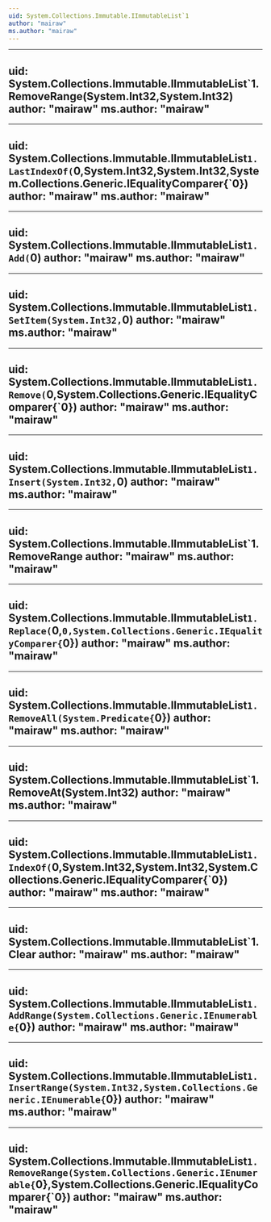 ```yaml
---
uid: System.Collections.Immutable.IImmutableList`1
author: "mairaw"
ms.author: "mairaw"
---
```


---
uid: System.Collections.Immutable.IImmutableList`1.RemoveRange(System.Int32,System.Int32)
author: "mairaw"
ms.author: "mairaw"
---

---
uid: System.Collections.Immutable.IImmutableList`1.LastIndexOf(`0,System.Int32,System.Int32,System.Collections.Generic.IEqualityComparer{`0})
author: "mairaw"
ms.author: "mairaw"
---

---
uid: System.Collections.Immutable.IImmutableList`1.Add(`0)
author: "mairaw"
ms.author: "mairaw"
---

---
uid: System.Collections.Immutable.IImmutableList`1.SetItem(System.Int32,`0)
author: "mairaw"
ms.author: "mairaw"
---

---
uid: System.Collections.Immutable.IImmutableList`1.Remove(`0,System.Collections.Generic.IEqualityComparer{`0})
author: "mairaw"
ms.author: "mairaw"
---

---
uid: System.Collections.Immutable.IImmutableList`1.Insert(System.Int32,`0)
author: "mairaw"
ms.author: "mairaw"
---

---
uid: System.Collections.Immutable.IImmutableList`1.RemoveRange
author: "mairaw"
ms.author: "mairaw"
---

---
uid: System.Collections.Immutable.IImmutableList`1.Replace(`0,`0,System.Collections.Generic.IEqualityComparer{`0})
author: "mairaw"
ms.author: "mairaw"
---

---
uid: System.Collections.Immutable.IImmutableList`1.RemoveAll(System.Predicate{`0})
author: "mairaw"
ms.author: "mairaw"
---

---
uid: System.Collections.Immutable.IImmutableList`1.RemoveAt(System.Int32)
author: "mairaw"
ms.author: "mairaw"
---

---
uid: System.Collections.Immutable.IImmutableList`1.IndexOf(`0,System.Int32,System.Int32,System.Collections.Generic.IEqualityComparer{`0})
author: "mairaw"
ms.author: "mairaw"
---

---
uid: System.Collections.Immutable.IImmutableList`1.Clear
author: "mairaw"
ms.author: "mairaw"
---

---
uid: System.Collections.Immutable.IImmutableList`1.AddRange(System.Collections.Generic.IEnumerable{`0})
author: "mairaw"
ms.author: "mairaw"
---

---
uid: System.Collections.Immutable.IImmutableList`1.InsertRange(System.Int32,System.Collections.Generic.IEnumerable{`0})
author: "mairaw"
ms.author: "mairaw"
---

---
uid: System.Collections.Immutable.IImmutableList`1.RemoveRange(System.Collections.Generic.IEnumerable{`0},System.Collections.Generic.IEqualityComparer{`0})
author: "mairaw"
ms.author: "mairaw"
---
